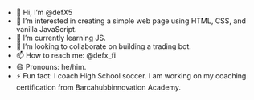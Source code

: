 - 👋 Hi, I’m @defX5
- 👀 I’m interested in creating a simple web page using HTML, CSS, and vanilla JavaScript.
- 🌱 I’m currently learning JS. 
- 💞️ I’m looking to collaborate on building a trading bot.
- 📫 How to reach me: @defx_fi 
- 😄 Pronouns: he/him.
- ⚡ Fun fact: I coach High School soccer. I am working on my coaching certification from Barcahubbinnovation Academy. 

<!---
defX5/defX5 is a ✨ special ✨ repository because its `README.md` (this file) appears on your GitHub profile.
You can click the Preview link to take a look at your changes.
--->
